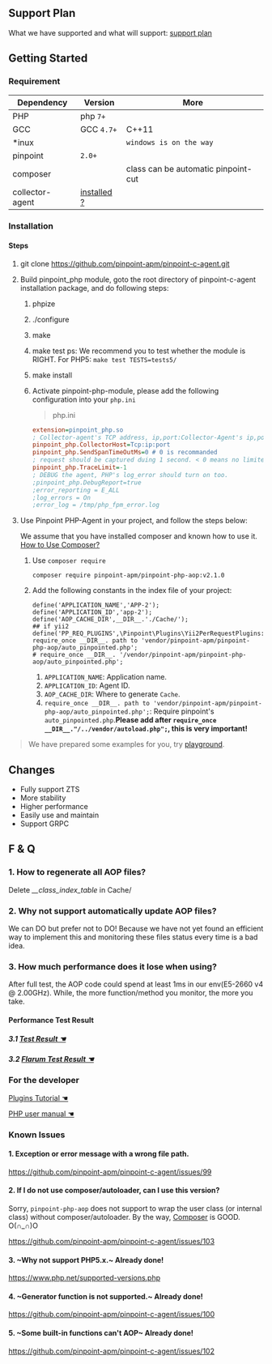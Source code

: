 ## Support Plan
What we have supported and what will support: [support plan](SupportPlan.md)

## Getting Started

### Requirement

Dependency|Version| More
---|----|----
PHP| php `7+`|
GCC| GCC `4.7+`| C++11 
*inux|| `windows is on the way`
pinpoint| `2.0+`|
composer| | class can be automatic pinpoint-cut
collector-agent| [installed ?](../collector-agent/readme.md)

### Installation

#### Steps
1. git clone https://github.com/pinpoint-apm/pinpoint-c-agent.git
      
2. Build pinpoint_php module, goto the root directory of pinpoint-c-agent installation package, and do following steps:
   1. phpize        
   2. ./configure
   3. make 
   4. make test
        ps: We recommend you to test whether the module is RIGHT. For PHP5: ```make test TESTS=tests5/```
   5. make install 
   6. Activate pinpoint-php-module, please add the following configuration into your ```php.ini``` 
   
       >  php.ini 
        ```ini
        extension=pinpoint_php.so
        ; Collector-agent's TCP address, ip,port:Collector-Agent's ip,port, please ensure it consistent with the `PP_ADDRESS` of `Collector-Agent` in step2(Build Collector-Agent).
        pinpoint_php.CollectorHost=Tcp:ip:port
        pinpoint_php.SendSpanTimeOutMs=0 # 0 is recommanded
        ; request should be captured duing 1 second. < 0 means no limited
        pinpoint_php.TraceLimit=-1 
        ; DEBUG the agent, PHP's log_error should turn on too.
        ;pinpoint_php.DebugReport=true
        ;error_reporting = E_ALL
        ;log_errors = On
        ;error_log = /tmp/php_fpm_error.log
        ```

3. Use Pinpoint PHP-Agent in your project, and follow the steps below: 
    
    We assume that you have installed composer and known how to use it. [How to Use Composer?](https://getcomposer.org/doc/00-intro.md)

   1. Use `composer require`
        ```
        composer require pinpoint-apm/pinpoint-php-aop:v2.1.0
        ```
   2. Add the following constants in the index file of your project:
   
        ```
        define('APPLICATION_NAME','APP-2');
        define('APPLICATION_ID','app-2');
        define('AOP_CACHE_DIR',__DIR__.'./Cache/');
        ## if yii2
        define('PP_REQ_PLUGINS',\Pinpoint\Plugins\Yii2PerRequestPlugins::class);      
        require_once __DIR__. path to 'vendor/pinpoint-apm/pinpoint-php-aop/auto_pinpointed.php';
        # require_once __DIR__. '/vendor/pinpoint-apm/pinpoint-php-aop/auto_pinpointed.php';
        ```
        1. ```APPLICATION_NAME```: Application name.
        2. ```APPLICATION_ID```: Agent ID.
        3. ```AOP_CACHE_DIR```: Where to generate ```Cache```.
        4. ```require_once __DIR__. path to 'vendor/pinpoint-apm/pinpoint-php-aop/auto_pinpointed.php';```: Require pinpoint's ```auto_pinpointed.php```.**Please add after ```require_once __DIR__."/../vendor/autoload.php";```, this is very important!**
        
>We have prepared some examples for you, try [playground](https://github.com/pinpoint-apm/pinpoint-c-agent/tree/dev/testapps#playground).


## Changes 

- Fully support ZTS
- More stability 
- Higher performance 
- Easily use and maintain
- Support GRPC

## F & Q

### 1. How to regenerate all AOP files?

 Delete *__class_index_table* in Cache/

### 2. Why not support automatically update AOP files?

We can DO but prefer not to DO! Because we have not yet found an efficient way to implement this and monitoring these files status every time is a bad idea.

### 3. How much performance does it lose when using?

After full test, the AOP code could spend at least 1ms in our env(E5-2660 v4 @ 2.00GHz). While, the more function/method you monitor, the more you take.

#### Performance Test Result

##### 3.1 [Test Result ☚](./detail_versions.md#performance-loss-under-stress-test)

##### 3.2 [Flarum Test Result ☚](./User%20Manual.md#1.1-performance-result)

### For the developer

[Plugins Tutorial ☚](../../plugins/PHP/Readme.md)

[PHP user manual ☚](./User%20Manual.md)

### Known Issues

#### 1. Exception or error message with a wrong file path.

https://github.com/pinpoint-apm/pinpoint-c-agent/issues/99

#### 2. If I do not use composer/autoloader, can I use this version?

Sorry, `pinpoint-php-aop` does not support to wrap the user class (or internal class) without composer/autoloader. By the way, [Composer](https://getcomposer.org/) is GOOD. O(∩_∩)O

https://github.com/pinpoint-apm/pinpoint-c-agent/issues/103

#### 3. ~Why not support PHP5.x.~ Already done!

https://www.php.net/supported-versions.php

#### 4. ~Generator function is not supported.~ Already done!

https://github.com/pinpoint-apm/pinpoint-c-agent/issues/100

#### 5. ~Some built-in functions can't AOP~ Already done!
https://github.com/pinpoint-apm/pinpoint-c-agent/issues/102
